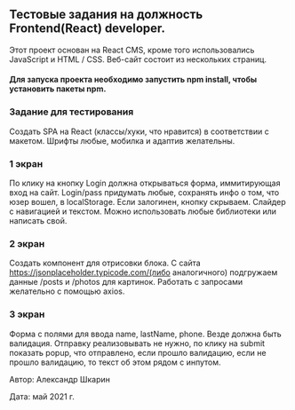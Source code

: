 ## Тестовые задания на должность Frontend(React) developer.

Этот проект основан на React CMS, кроме того использовались JavaScript и HTML / CSS.
Веб-сайт состоит из нескольких страниц.

  #### Для запуска проекта необходимо запустить  npm install, чтобы установить пакеты npm.
 
### Задание для тестирования  
Создать SPA на React (классы/хуки, что нравится) в соответствии с макетом. Шрифты любые, мобилка
и адаптив желательны.

 ### 1 экран
По клику на кнопку Login должна открываться форма, иммитирующая вход на сайт.
Login/pass придумать любые, сохранять инфо о том, что юзер вошел, в localStorage. Если
залогинен, кнопку скрываем.
Слайдер с навигацией и текстом. Можно использовать любые библиотеки или написать
свой.

### 2 экран
Создать компонент для отрисовки блока. С сайта
https://jsonplaceholder.typicode.com/(либо аналогичного) подгружаем данные /posts и
/photos для картинок. Работать с запросами желательно с помощью axios.

### 3 экран
Форма с полями для ввода name, lastName, phone. Везде должна быть валидация.
Отправку реализовывать не нужно, по клику на submit показать popup, что отправлено,
если прошло валидацию, если не прошло валидацию, то текст об этом рядом с инпутом.

Автор: Александр Шкарин

Дата: май 2021 г.
